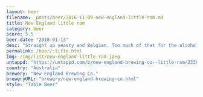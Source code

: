 ```yaml
---
layout: beer
filename: _posts/beer/2016-11-09-new-england-little-ram.md
title: New England little ram
category: beer
score: 5.5
beer-date: "2018-01-13"
desc: "Straight up yeasty and Belgian. Too much of that for the alcohol percentage"
permalink: /beer/:title.html
img: /img/list/new-england-little-ram.jpeg
untappd: "https://untappd.com/b/new-england-brewing-co--little-ram/2339289"
country: "Australia"
brewery: "New England Brewing Co."
breweryURL: "brewery/new-england-brewing-co.html"
style: "Table Beer"
---
```

